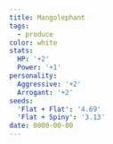 ```yaml
---
title: Mangolephant
tags:
  - produce
color: white
stats:
  HP: '+2'
  Power: '+1'
personality:
  Aggressive: '+2'
  Arrogant: '+2'
seeds:
  'Flat + Flat': '4.69'
  'Flat + Spiny': '3.13'
date: 0000-00-00
---
```

